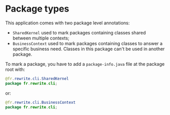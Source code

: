 # Package types

This application comes with two package level annotations:

- `SharedKernel` used to mark packages containing classes shared between multiple contexts;
- `BusinessContext` used to mark packages containing classes to answer a specific business need. Classes in this package can't be used in another package.

To mark a package, you have to add a `package-info.java` file at the package root with:

```java
@fr.rewrite.cli.SharedKernel
package fr.rewrite.cli;

```

or:

```java
@fr.rewrite.cli.BusinessContext
package fr.rewrite.cli;

```
